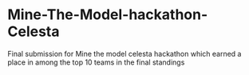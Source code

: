 # Mine-The-Model-hackathon-Celesta
Final submission for Mine the model celesta hackathon which earned a place in among the top 10 teams in the final standings
